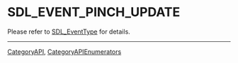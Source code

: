 # SDL_EVENT_PINCH_UPDATE

Please refer to [SDL_EventType](SDL_EventType) for details.

----
[CategoryAPI](CategoryAPI), [CategoryAPIEnumerators](CategoryAPIEnumerators)

